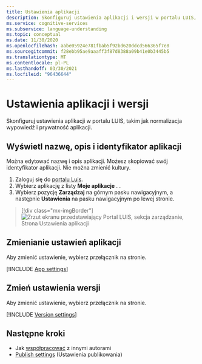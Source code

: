 ```yaml
---
title: Ustawienia aplikacji
description: Skonfiguruj ustawienia aplikacji i wersji w portalu LUIS, takie jak normalizacja wypowiedź i prywatność aplikacji.
ms.service: cognitive-services
ms.subservice: language-understanding
ms.topic: conceptual
ms.date: 11/30/2020
ms.openlocfilehash: aabe05924e781fbab5f92bd620ddcd566365f7e8
ms.sourcegitcommit: f28ebb95ae9aaaff3f87d8388a09b41e0b3445b5
ms.translationtype: MT
ms.contentlocale: pl-PL
ms.lasthandoff: 03/30/2021
ms.locfileid: "96436644"
---
```

# <a name="application-and-version-settings"></a>Ustawienia aplikacji i wersji

Skonfiguruj ustawienia aplikacji w portalu LUIS, takim jak normalizacja wypowiedź i prywatność aplikacji.

## <a name="view-application-name-description-and-id"></a>Wyświetl nazwę, opis i identyfikator aplikacji

Można edytować nazwę i opis aplikacji. Możesz skopiować swój identyfikator aplikacji. Nie można zmienić kultury.

1. Zaloguj się do [portalu Luis](https://www.luis.ai).
1. Wybierz aplikację z listy **Moje aplikacje** .
.
1. Wybierz pozycję **Zarządzaj** na górnym pasku nawigacyjnym, a następnie **Ustawienia** na pasku nawigacyjnym po lewej stronie.

> [!div class="mx-imgBorder"]
> ![Zrzut ekranu przedstawiający Portal LUIS, sekcja zarządzanie, Strona Ustawienia aplikacji](media/app-settings/luis-portal-manage-section-application-settings.png)


## <a name="change-application-settings"></a>Zmienianie ustawień aplikacji

Aby zmienić ustawienie, wybierz przełącznik na stronie.

[!INCLUDE [App settings](includes/app-settings.md)]

## <a name="change-version-settings"></a>Zmień ustawienia wersji

Aby zmienić ustawienie, wybierz przełącznik na stronie.

[!INCLUDE [Version settings](includes/app-version-settings.md)]

## <a name="next-steps"></a>Następne kroki

* Jak [współpracować](luis-how-to-collaborate.md) z innymi autorami
* [Publish settings](luis-how-to-publish-app.md#configuring-publish-settings) (Ustawienia publikowania)